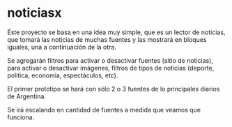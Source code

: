 # noticiasx

Éste proyecto se basa en una idea muy simple, que es un lector de noticias, que tomará las noticias
de muchas fuentes y las mostrará en bloques iguales, una a continuación de la otra.

Se agregarán filtros para activar o desactivar fuentes (sitio de noticias), para activar o desactivar imágenes,
filtros de tipos de noticias (deporte, politica, economia, espectáculos, etc).

El primer  prototipo se hará con sólo 2 o 3 fuentes de lo principales diarios de Argentina.

Se irá escalando en cantidad de fuentes a medida que veamos que funciona.
